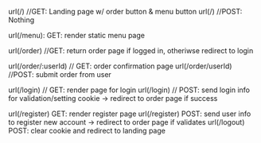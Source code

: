 

url(/) //GET: Landing page w/ order button & menu button 
url(/) //POST: Nothing

url(/menu): GET: render static menu page

<!-- Not sure if need to GET or POST to show confirmation page per restful convention -->
url(/order) //GET: return order page if logged in, otheriwse redirect to login 
<!-- url(/order) //POST: ?? -->

<!-- maybe these should use orderID ?? -->
url(/order/:userId) // GET: order confirmation page
url(/order/userId) //POST: submit order from user


url(/login) // GET: render page for login
url(/login) // POST: send login info for validation/setting cookie -> redirect to order page if success

url(/register)  GET: render register page
url(/register)  POST: send user info to register new account -> redirect to order page if validates 
url(/logout) POST: clear cookie and redirect to landing page



